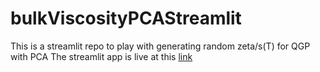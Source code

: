 # bulkViscosityPCAStreamlit
This is a streamlit repo to play with generating random zeta/s(T) for QGP with PCA
The streamlit app is live at this [link](https://chunshen1987-bulkviscositypcas-bulkviscositypcastreamlit-jpvxaz.streamlit.app)

